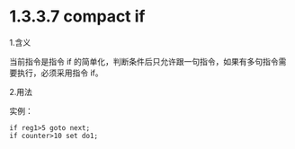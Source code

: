 # 1.3.3.7 compact if

1.含义

当前指令是指令 if 的简单化，判断条件后只允许跟一句指令，如果有多句指令需要执行，必须采用指令 if。

2.用法

实例：

```
if reg1>5 goto next;
if counter>10 set do1;
```